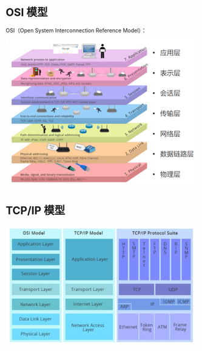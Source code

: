 # OSI 模型

OSI（Open System Interconnection Reference Model）：

![](./img/osi.png)



# TCP/IP 模型

![](./img/tcp_ip.png)